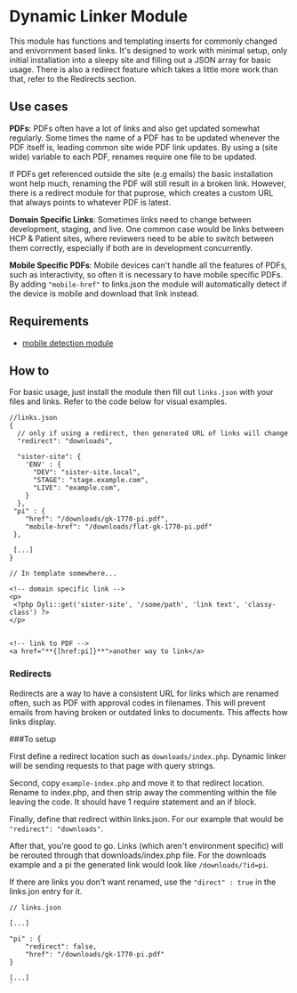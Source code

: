 # Dynamic Linker Module

This module has functions and templating inserts for commonly changed and enivornment based links. It's designed to work with minimal setup, only initial installation into a sleepy site and filling out a JSON array for basic usage. There is also a redirect feature which takes a little more work than that, refer to the Redirects section.

## Use cases

**PDFs**: PDFs often have a lot of links and  also get updated somewhat regularly. Some times the name of a PDF has to be updated whenever the PDF itself is, leading common site wide PDF link updates. By using a (site wide) variable to each PDF, renames require one file to be updated.

If PDFs get referenced outside the site (e.g emails) the basic installation wont help much, renaming the PDF will still result in a broken link. However, there is a redirect module for that puprose, which creates a custom URL that always points to whatever PDF is latest.

**Domain Specific Links**: Sometimes links need to change between development, staging, and live. One common case would be links between HCP & Patient sites, where reviewers need to be able to switch between them correctly, especially if both are in development concurrently.

**Mobile Specific PDFs**: Mobile devices can't handle all the features of PDFs, such as interactivity, so often it is necessary to have mobile specific PDFs. By adding `"mobile-href"` to links.json the module will automatically detect if the device is mobile and download that link instead.

## Requirements

* [mobile detection module](https://github.com/sleepymustache/module-mobile-detection)

## How to

For basic usage, just install the module then fill out `links.json` with your files and links. Refer to the code below for visual examples.

	//links.json
	{
	  // only if using a redirect, then generated URL of links will change
	  "redirect": "downloads",

	  "sister-site": {
	    'ENV' : {
	      "DEV": "sister-site.local",
	      "STAGE": "stage.example.com",
	      "LIVE": "example.com",
	    }
	  },
	 "pi" : {
	 	"href": "/downloads/gk-1770-pi.pdf",
	 	"mobile-href": "/downloads/flat-gk-1770-pi.pdf"
	 },

	 [...]
	}

	// In template somewhere...

	<!-- domain specific link -->
	<p>
	 <?php Dyli::get('sister-site', '/some/path', 'link text', 'classy-class') ?>
	</p>


	<!-- link to PDF -->
	<a href="**{[href:pi]}**">another way to link</a>

### Redirects

Redirects are a way to have a consistent URL for links which are renamed often, such as PDF with approval codes in filenames. This will prevent emails from having broken or outdated links to documents. This affects how links display.

###To setup 

First define a redirect location such as `downloads/index.php`. Dynamic linker will be sending requests to that page with query strings.

Second, copy `example-index.php` and move it to that redirect location. Rename to index.php, and then strip away the commenting within the file leaving the code. It should have 1 require statement and an if block.

Finally, define that redirect within links.json. For our example that would be `"redirect": "downloads"`.

After that, you're good to go. Links (which aren't environment specific) will be rerouted through that downloads/index.php file. For the downloads example and a pi the generated link would look like `/downloads/?id=pi`.

If there are links you don't want renamed, use the `"direct" : true` in the links.jon entry for it.

	// links.json

	[...]

	"pi" : {
		"redirect": false,
		"href": "/downloads/gk-1770-pi.pdf"
	}

	[...]
	`
